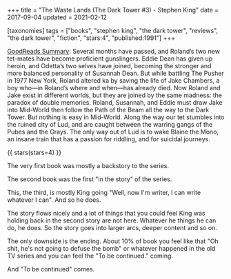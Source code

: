 +++
title = "The Waste Lands (The Dark Tower #3) - Stephen King"
date = 2017-09-04
updated = 2021-02-12

[taxonomies]
tags = ["books", "stephen king", "the dark tower", "reviews", 
"the dark tower", "fiction", "stars:4", "published:1991"]
+++

[GoodReads Summary](https://www.goodreads.com/book/show/34084.The_Waste_Lands):
Several months have passed, and Roland’s two new tet-mates have become
proficient gunslingers. Eddie Dean has given up heroin, and Odetta’s two
selves have joined, becoming the stronger and more balanced personality of
Susannah Dean. But while battling The Pusher in 1977 New York, Roland altered
ka by saving the life of Jake Chambers, a boy who—in Roland’s where and
when—has already died. Now Roland and Jake exist in different worlds, but they
are joined by the same madness: the paradox of double memories. Roland,
Susannah, and Eddie must draw Jake into Mid-World then follow the Path of the
Beam all the way to the Dark Tower. But nothing is easy in Mid-World. Along
the way our tet stumbles into the ruined city of Lud, and are caught between
the warring gangs of the Pubes and the Grays. The only way out of Lud is to
wake Blaine the Mono, an insane train that has a passion for riddling, and for
suicidal journeys.


<!-- more -->

{{ stars(stars=4) }}

The very first book was mostly a backstory to the series.

The second book was the first "in the story" of the series.

This, the third, is mostly King going "Well, now I'm writer, I can write
whatever I can". And so he does.

The story flows nicely and a lot of things that you could feel King was
holding back in the second story are not here. Whatever he things he can do,
he does. So the story goes into larger arcs, deeper content and so on.

The only downside is the ending. About 10% of book you feel like that "Oh
shit, he's not going to defuse the bomb" or whatever happened in the old TV
series and you can feel the "To be continued." coming.

And "To be continued" comes.
